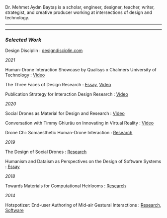 Dr. Mehmet Aydın Baytaş is a scholar, engineer, designer, teacher, writer, strategist, and creative producer working at intersections of design and technology.

---
---

### *Selected Work*

Design Disciplin
: [designdisciplin.com](https://www.designdisciplin.com/)

*2021*

Human-Drone Interaction Showcase by Qualisys x Chalmers University of Technology
: [Video](https://www.youtube.com/watch?v=IVMFvLN44Ts)

The Three Faces of Design Research
: [Essay](https://www.designdisciplin.com/the-three-faces-of-design-research/), [Video](https://youtu.be/CIKtqj389dI)

Publication Strategy for Interaction Design Research
: [Video](https://youtu.be/eoOrOZymdmg)

*2020*

Social Drones as Material for Design and Research
: [Video](https://youtu.be/V3NFn936gzY)

Conversation with Timmy Ghiurãu on Innovating in Virtual Reality
: [Video](https://youtu.be/jMaEjm7L_wU)

Drone Chi: Somaesthetic Human-Drone Interaction
: [Research](research/pub/2020_CHI_Drone_Chi.pdf)

*2019*

The Design of Social Drones
: [Research](research/pub/2019_CHI_Drones.pdf)

Humanism and Dataism as Perspectives on the Design of Software Systems
: [Essay](pub/2019_CHI_WS_HCML_Religion.pdf)

*2018*

Towards Materials for Computational Heirlooms
: [Research](research/pub/2018_DIS_Heirlooms.pdf) 

*2014*

Hotspotizer: End-user Authoring of Mid-air Gestural Interactions
: [Research](research/pub/2014_NordiCHI_Hotspotizer.pdf), [Software](https://github.com/mbaytas/Hotspotizer)
